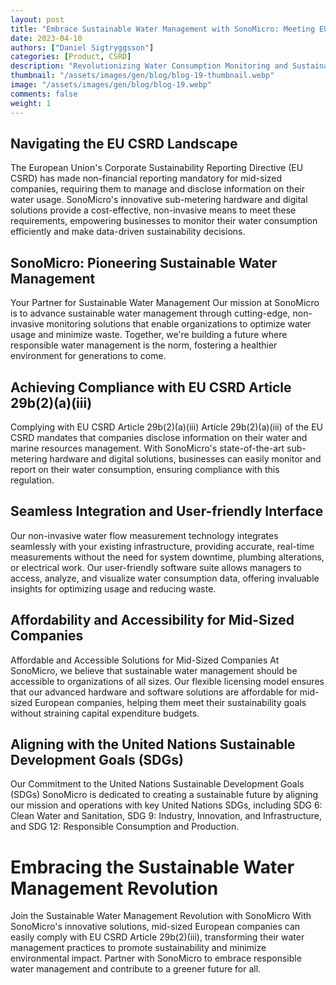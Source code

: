 ```yaml
---
layout: post
title: "Embrace Sustainable Water Management with SonoMicro: Meeting EU CSRD Article 29b Requirements"
date: 2023-04-10
authors: ["Daniel Sigtryggsson"]
categories: [Product, CSRD]
description: "Revolutionizing Water Consumption Monitoring and Sustainability for Mid-Sized European Companies. Meeting EU CSRD Article 29b(2)(a)(iii) Requirements"
thumbnail: "/assets/images/gen/blog/blog-19-thumbnail.webp"
image: "/assets/images/gen/blog/blog-19.webp"
comments: false
weight: 1
---
```


## Navigating the EU CSRD Landscape
The European Union's Corporate Sustainability Reporting Directive (EU CSRD) has made non-financial reporting mandatory for mid-sized companies, requiring them to manage and disclose information on their water usage. SonoMicro's innovative sub-metering hardware and digital solutions provide a cost-effective, non-invasive means to meet these requirements, empowering businesses to monitor their water consumption efficiently and make data-driven sustainability decisions.

## SonoMicro: Pioneering Sustainable Water Management
Your Partner for Sustainable Water Management Our mission at SonoMicro is to advance sustainable water management through cutting-edge, non-invasive monitoring solutions that enable organizations to optimize water usage and minimize waste. Together, we're building a future where responsible water management is the norm, fostering a healthier environment for generations to come.

## Achieving Compliance with EU CSRD Article 29b(2)(a)(iii)
Complying with EU CSRD Article 29b(2)(a)(iii) Article 29b(2)(a)(iii) of the EU CSRD mandates that companies disclose information on their water and marine resources management. With SonoMicro's state-of-the-art sub-metering hardware and digital solutions, businesses can easily monitor and report on their water consumption, ensuring compliance with this regulation.

## Seamless Integration and User-friendly Interface
Our non-invasive water flow measurement technology integrates seamlessly with your existing infrastructure, providing accurate, real-time measurements without the need for system downtime, plumbing alterations, or electrical work. Our user-friendly software suite allows managers to access, analyze, and visualize water consumption data, offering invaluable insights for optimizing usage and reducing waste.

## Affordability and Accessibility for Mid-Sized Companies
Affordable and Accessible Solutions for Mid-Sized Companies At SonoMicro, we believe that sustainable water management should be accessible to organizations of all sizes. Our flexible licensing model ensures that our advanced hardware and software solutions are affordable for mid-sized European companies, helping them meet their sustainability goals without straining capital expenditure budgets.

## Aligning with the United Nations Sustainable Development Goals (SDGs)
Our Commitment to the United Nations Sustainable Development Goals (SDGs) SonoMicro is dedicated to creating a sustainable future by aligning our mission and operations with key United Nations SDGs, including SDG 6: Clean Water and Sanitation, SDG 9: Industry, Innovation, and Infrastructure, and SDG 12: Responsible Consumption and Production.

# Embracing the Sustainable Water Management Revolution
Join the Sustainable Water Management Revolution with SonoMicro With SonoMicro's innovative solutions, mid-sized European companies can easily comply with EU CSRD Article 29b(2)(iii), transforming their water management practices to promote sustainability and minimize environmental impact. Partner with SonoMicro to embrace responsible water management and contribute to a greener future for all.
